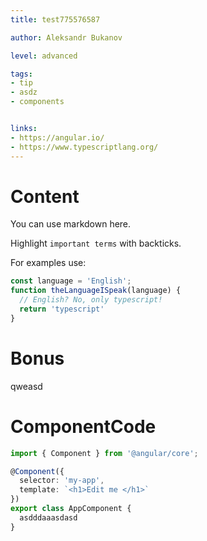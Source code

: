 ```yaml
---
title: test775576587

author: Aleksandr Bukanov

level: advanced

tags:
- tip
- asdz
- components


links:
- https://angular.io/
- https://www.typescriptlang.org/
---
```


# Content

You can use markdown here.

Highlight `important terms` with backticks.

For examples use:
```typescript
const language = 'English';
function theLanguageISpeak(language) {
  // English? No, only typescript!
  return 'typescript'
}
```

# Bonus
qweasd

# ComponentCode
```typescript
import { Component } from '@angular/core';

@Component({
  selector: 'my-app',
  template: `<h1>Edit me </h1>`
})
export class AppComponent {
  asdddaaasdasd
}
```